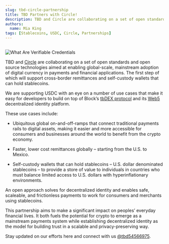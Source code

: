 ```yaml
---
slug: tbd-circle-partnership
title: TBD Partners with Circle!
description: TBD and Circle are collaborating on a set of open standards and open source technologies aimed at enabling global-scale, mainstream adoption of digital currency in payments and financial applications.
authors:
  name: Mia King
tags: [Stablecoins, USDC, Circle, Partnerships]
---
```


<head>
  <title>TBD Partners with Circle!</title>
  <meta name="description" content="TBD and Circle are collaborating on a set of open standards and open source technologies aimed at enabling global-scale, mainstream adoption of digital currency in payments and financial applications." />

  
  <meta property="og:url" content="https://developer.tbd.website/blog/tbd-circle-partnership" />
  <meta property="og:type" content="website" />
  <meta property="og:title" content="TBD Partners with Circle!" />
  <meta property="og:description" content="TBD and Circle are collaborating on a set of open standards and open source technologies aimed at enabling global-scale, mainstream adoption of digital currency in payments and financial applications." />
  <meta property="og:image" content="/img/tbd_circle_partnership.png" />


  <meta name="twitter:card" content="summary_large_image" />
  <meta property="twitter:domain" content="developer.tbd.website" />
  <meta property="twitter:url" content="https://developer.tbd.website/blog/tbd-circle-partnership" />
  <meta name="twitter:title" content="TBD Partners with Circle!" />
  <meta name="twitter:description" content="TBD and Circle are collaborating on a set of open standards and open source technologies aimed at enabling global-scale, mainstream adoption of digital currency in payments and financial applications." />
  <meta name="twitter:image" content="/img/tbd_circle_partnership.png" />
  <link rel="apple-touch-icon" href="https://developer.tbd.website/img/tbd-fav-icon-main.png" />
</head>

## 

![What Are Verifiable Credentials](/img/tbd_circle_partnership.png)

TBD and [Circle](https://www.circle.com/en/?_gl=1*14yjcwp*_up*MQ..&gclid=CjwKCAjwm8WZBhBUEiwA178UnPZbgZJJxhwK7ivE5Yx9FGW8PQ31-hc1O-njcLOmzcN2nzLz110FihoCgV4QAvD_BwE) are collaborating on a set of open standards and open source technologies aimed at enabling global-scale, mainstream adoption of digital currency in payments and financial applications. The first step of which will support cross-border remittances and self-custody wallets that can hold stablecoins.

<!--truncate-->


We are supporting USDC with an eye on a number of use cases that make it easy for developers to build on top of Block’s [tbDEX protocol](https://developer.tbd.website/projects/tbdex) and its [Web5](https://developer.tbd.website/blog/what-is-web5) decentralized identity platform.  

These use cases include:



* Ubiquitous global on-and-off-ramps that connect traditional payments rails to digital assets, making it easier and more accessible for consumers and businesses around the world to benefit from the crypto economy.

* Faster, lower cost remittances globally – starting from the U.S. to Mexico.

* Self-custody wallets that can hold stablecoins – U.S. dollar denominated stablecoins – to provide a store of value to individuals in countries who must balance limited access to U.S. dollars with hyperinflationary environments.

An open approach solves for decentralized identity and enables safe, scaleable, and frictionless payments to work for consumers and merchants using stablecoins. 

This partnership aims to make a significant impact on peoples’ everyday financial lives. It both fuels the potential for crypto to emerge as a mainstream payments system while establishing decentralized identity as the model for building trust in a scalable and privacy-preserving way.

Stay updated on our efforts here and connect with us [@tbd54566975](https://twitter.com/TBD54566975).